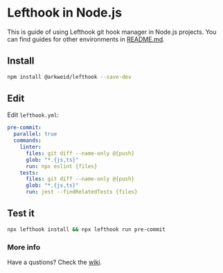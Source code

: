 # Lefthook in Node.js

This is guide of using Lefthook git hook manager in Node.js projects. You can find guides for other environments in [README.md](../README.md).

## Install

```bash
npm install @arkweid/lefthook --save-dev
```

## Edit

Edit `lefthook.yml`:

```yml
pre-commit:
  parallel: true
  commands:
    linter:
      files: git diff --name-only @{push}
      glob: "*.{js,ts}"
      run: npx eslint {files}
    tests:
      files: git diff --name-only @{push}
      glob: "*.{js,ts}"
      run: jest --findRelatedTests {files}
```

## Test it
```bash
npx lefthook install && npx lefthook run pre-commit
```

### More info
Have a qustions? Check the [wiki](https://github.com/Arkweid/lefthook/wiki).
